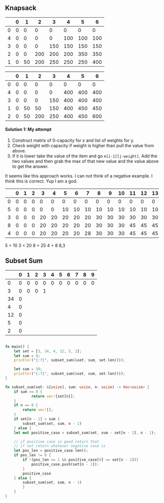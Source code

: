 
## Knapsack


|     | 0   | 1   | 2   | 3   | 4   | 5   | 6   |
| --- | --- | --- | --- | --- | --- | --- | --- |
| 0   | 0   | 0   | 0   | 0   | 0   | 0   | 0   |
| 4   | 0   | 0   | 0   | 0   | 100 | 100 | 100 |
| 3   | 0   | 0   | 0   | 150 | 150 | 150 | 150 |
| 2   | 0   | 0   | 200 | 200 | 200 | 350 | 350 |
| 1   | 0   | 50  | 200 | 250 | 250 | 250 | 400 | 

|     | 0   | 1   | 2   | 3   | 4   | 5   | 6   |
| --- | --- | --- | --- | --- | --- | --- | --- |
| 0   | 0   | 0   | 0   | 0   | 0   | 0   | 0   |
| 4   | 0   | 0   | 0   | 0   | 400 | 400 | 400 |
| 3   | 0   | 0   | 0   | 150 | 400 | 400 | 400 |
| 1   | 0   | 50  | 50  | 150 | 400 | 450 | 450 |
| 2   | 0   | 50   | 200 | 250 | 400 | 450 | 600 |

#### Solution 1: My attempt

1. Construct matrix of 0-capacity for x and list of weights for y.
2. Check weight with capacity if weight is higher than pull the value from above.
3. If it is lower take the value of the item and go `m[i-1][j-weight]`. Add the two values and then grab the max of that new value and the value above to get the answer.

It seems like this approach works. I can not think of a negative example. I think this is correct. Yup I am a god.


|     | 0   | 1   | 2   | 3   | 4   | 5   | 6   | 7   | 8   | 9   | 10  | 11  | 12  | 13  |
| --- | --- | --- | --- | --- | --- | --- | --- | --- | --- | --- | --- | --- | --- | --- |
| 0   | 0   | 0   | 0   | 0   | 0   | 0   | 0   | 0   | 0   | 0   | 0   | 0   | 0   | 0   |
| 5   | 0   | 0   | 0   | 0   | 0   | 10  | 10  | 10  | 10  | 10  | 10  | 10  | 10  | 10  |
| 3   | 0   | 0   | 0   | 20  | 20  | 20  | 20  | 20  | 30  | 30  | 30  | 30  | 30  | 30  |
| 8   | 0   | 0   | 0   | 20  | 20  | 20  | 20  | 20  | 30  | 30  | 30  | 45  | 45  | 45  |
| 4   | 0   | 0   | 0   | 20  | 20  | 20  | 20  | 28  | 30  | 30  | 30  | 45  | 45  | 45  |

5 = 10  3 = 20 8 = 25 4 = 8     8,3


## Subset Sum

|     | 0   | 1   | 2   | 3   | 4   | 5   | 6   | 7   | 8   | 9   |
| --- | --- | --- | --- | --- | --- | --- | --- | --- | --- | --- |
| 0   | 0   | 0   | 0   | 0   | 0   | 0   | 0   | 0   | 0   | 0   |
| 3   | 0   | 0   | 0   | 1   |     |     |     |     |     |     |
| 34  | 0   |     |     |     |     |     |     |     |     |     |
| 4   | 0   |     |     |     |     |     |     |     |     |     |
| 12  | 0   |     |     |     |     |     |     |     |     |     |
| 5   | 0   |     |     |     |     |     |     |     |     |     |
| 2   | 0   |     |     |     |     |     |     |     |     |     |



```rust

fn main() {
	let set = [3, 34, 4, 12, 5, 2];
	let sum = 9;
	println!("{:?}", subset_sum(&set, sum, set.len()));

	let sum = 30;
	println!("{:?}", subset_sum(&set, sum, set.len()));
}

fn subset_sum(set: &[usize], sum: usize, n: usize) -> Vec<usize> {
	if sum == 0 {
			return vec![set[n]];
	}
	if n == 0 {
		return vec![];
	}
	if set[n - 1] > sum {
		subset_sum(set, sum, n - 1)
	} else {
	let mut positive_case = subset_sum(set, sum - set[n - 1], n - 1);

	// if positive case is good return that
	// if not return whatever negative case is
	let pos_len = positive_case.len();
	if pos_len != 0 {
		if !(pos_len == 1 && positive_case[0] == set[n - 1]){
			positive_case.push(set[n - 1]);
		}
		positive_case
	} else {
		subset_sum(set, sum, n - 1)
		}
	}
}
```
 